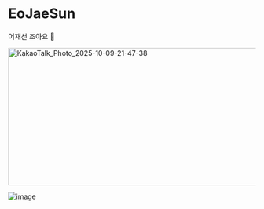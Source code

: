 # EoJaeSun
어재선 조아요 🍎

<img width="1564" height="280" alt="KakaoTalk_Photo_2025-10-09-21-47-38" src="https://github.com/user-attachments/assets/fc18a1fa-459e-4970-a37b-90d02a087436" />

![image](https://github.com/user-attachments/assets/225fe4fa-b1d1-4f16-889a-59f31e417365)
